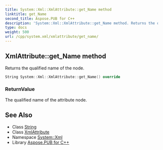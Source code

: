 ```yaml
---
title: System::Xml::XmlAttribute::get_Name method
linktitle: get_Name
second_title: Aspose.PUB for C++
description: 'System::Xml::XmlAttribute::get_Name method. Returns the qualified name of the node in C++.'
type: docs
weight: 500
url: /cpp/system.xml/xmlattribute/get_name/
---
```

## XmlAttribute::get_Name method


Returns the qualified name of the node.

```cpp
String System::Xml::XmlAttribute::get_Name() override
```


### ReturnValue

The qualified name of the attribute node.

## See Also

* Class [String](../../../system/string/)
* Class [XmlAttribute](../)
* Namespace [System::Xml](../../)
* Library [Aspose.PUB for C++](../../../)
